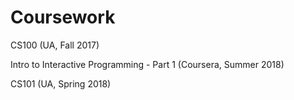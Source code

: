 # Coursework
CS100 (UA, Fall 2017)

Intro to Interactive Programming - Part 1 (Coursera, Summer 2018)

CS101 (UA, Spring 2018)
